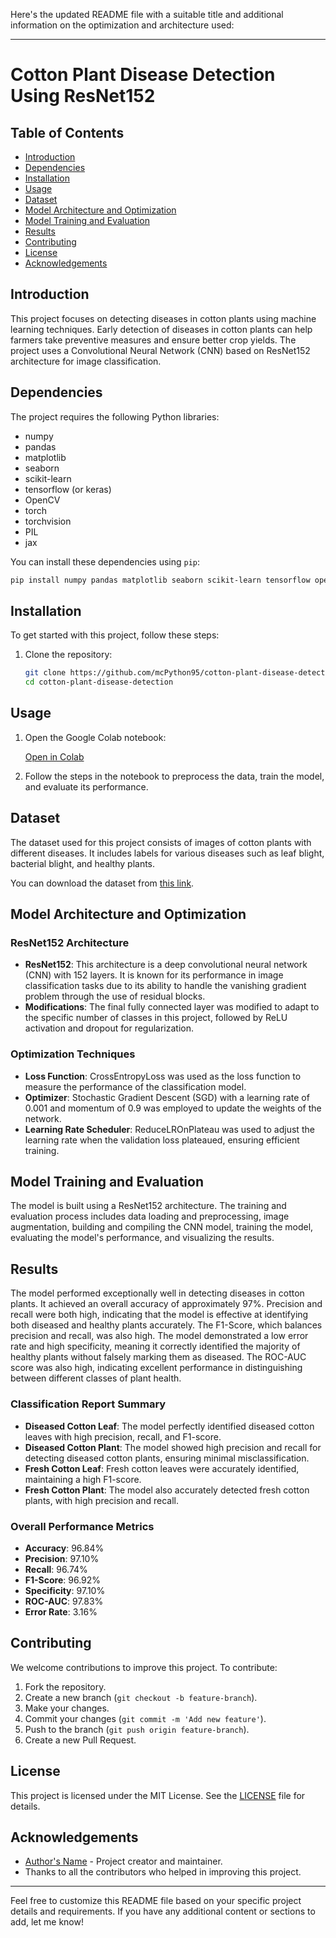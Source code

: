 Here's the updated README file with a suitable title and additional information on the optimization and architecture used:

---

# Cotton Plant Disease Detection Using ResNet152 

## Table of Contents

- [Introduction](#introduction)
- [Dependencies](#dependencies)
- [Installation](#installation)
- [Usage](#usage)
- [Dataset](#dataset)
- [Model Architecture and Optimization](#model-architecture-and-optimization)
- [Model Training and Evaluation](#model-training-and-evaluation)
- [Results](#results)
- [Contributing](#contributing)
- [License](#license)
- [Acknowledgements](#acknowledgements)

## Introduction

This project focuses on detecting diseases in cotton plants using machine learning techniques. Early detection of diseases in cotton plants can help farmers take preventive measures and ensure better crop yields. The project uses a Convolutional Neural Network (CNN) based on ResNet152 architecture for image classification.

## Dependencies

The project requires the following Python libraries:

- numpy
- pandas
- matplotlib
- seaborn
- scikit-learn
- tensorflow (or keras)
- OpenCV
- torch
- torchvision
- PIL
- jax

You can install these dependencies using `pip`:

```bash
pip install numpy pandas matplotlib seaborn scikit-learn tensorflow opencv-python torch torchvision pillow jax
```

## Installation

To get started with this project, follow these steps:

1. Clone the repository:
   ```bash
   git clone https://github.com/mcPython95/cotton-plant-disease-detection.git
   cd cotton-plant-disease-detection
   ```

## Usage

1. Open the Google Colab notebook:

   [Open in Colab](https://colab.research.google.com/github/mcPython95/cotton-plant-disease-detection/blob/main/cotton_plant_disease_detection.ipynb)

2. Follow the steps in the notebook to preprocess the data, train the model, and evaluate its performance.

## Dataset

The dataset used for this project consists of images of cotton plants with different diseases. It includes labels for various diseases such as leaf blight, bacterial blight, and healthy plants.

You can download the dataset from [this link](https://www.kaggle.com/datasets).

## Model Architecture and Optimization

### ResNet152 Architecture

- **ResNet152**: This architecture is a deep convolutional neural network (CNN) with 152 layers. It is known for its performance in image classification tasks due to its ability to handle the vanishing gradient problem through the use of residual blocks.
- **Modifications**: The final fully connected layer was modified to adapt to the specific number of classes in this project, followed by ReLU activation and dropout for regularization.

### Optimization Techniques

- **Loss Function**: CrossEntropyLoss was used as the loss function to measure the performance of the classification model.
- **Optimizer**: Stochastic Gradient Descent (SGD) with a learning rate of 0.001 and momentum of 0.9 was employed to update the weights of the network.
- **Learning Rate Scheduler**: ReduceLROnPlateau was used to adjust the learning rate when the validation loss plateaued, ensuring efficient training.

## Model Training and Evaluation

The model is built using a ResNet152 architecture. The training and evaluation process includes data loading and preprocessing, image augmentation, building and compiling the CNN model, training the model, evaluating the model's performance, and visualizing the results.

## Results

The model performed exceptionally well in detecting diseases in cotton plants. It achieved an overall accuracy of approximately 97%. Precision and recall were both high, indicating that the model is effective at identifying both diseased and healthy plants accurately. The F1-Score, which balances precision and recall, was also high. The model demonstrated a low error rate and high specificity, meaning it correctly identified the majority of healthy plants without falsely marking them as diseased. The ROC-AUC score was also high, indicating excellent performance in distinguishing between different classes of plant health.

### Classification Report Summary

- **Diseased Cotton Leaf**: The model perfectly identified diseased cotton leaves with high precision, recall, and F1-score.
- **Diseased Cotton Plant**: The model showed high precision and recall for detecting diseased cotton plants, ensuring minimal misclassification.
- **Fresh Cotton Leaf**: Fresh cotton leaves were accurately identified, maintaining a high F1-score.
- **Fresh Cotton Plant**: The model also accurately detected fresh cotton plants, with high precision and recall.

### Overall Performance Metrics

- **Accuracy**: 96.84%
- **Precision**: 97.10%
- **Recall**: 96.74%
- **F1-Score**: 96.92%
- **Specificity**: 97.10%
- **ROC-AUC**: 97.83%
- **Error Rate**: 3.16%

## Contributing

We welcome contributions to improve this project. To contribute:

1. Fork the repository.
2. Create a new branch (`git checkout -b feature-branch`).
3. Make your changes.
4. Commit your changes (`git commit -m 'Add new feature'`).
5. Push to the branch (`git push origin feature-branch`).
6. Create a new Pull Request.

## License

This project is licensed under the MIT License. See the [LICENSE](LICENSE) file for details.

## Acknowledgements

- [Author's Name](https://github.com/mcPython95) - Project creator and maintainer.
- Thanks to all the contributors who helped in improving this project.

---

Feel free to customize this README file based on your specific project details and requirements. If you have any additional content or sections to add, let me know!
